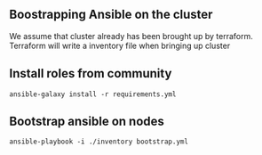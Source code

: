 Boostrapping Ansible on the cluster
-----------------------------------

We assume that cluster already has been brought up by terraform. Terraform will write a inventory file when bringing up cluster

## Install roles from community

	ansible-galaxy install -r requirements.yml

## Bootstrap ansible on nodes

    ansible-playbook -i ./inventory bootstrap.yml
